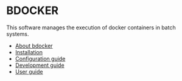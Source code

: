BDOCKER
=======

This software manages the execution of docker containers in  batch systems.

* [About bdocker](README.md)
* [Installation](doc/installation.md)
* [Configuration guide](doc/configuration.md)
* [Development guide](doc/development.md)
* [User guide](doc/client.md)
